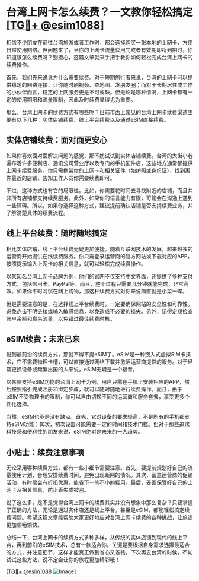 # 台湾上网卡怎么续费？一文教你轻松搞定[[TG💪+ @esim1088](https://t.me/s/esim1088)]

相信不少朋友在前往台湾旅游或者工作时，都会选择购买一张本地的上网卡，方便日常使用网络。但问题来了，当你的上网卡流量快用完或者有效期即将到期时，你知道该怎么续费吗？别担心，这篇文章就来手把手教你如何轻松完成台湾上网卡的续费操作。

首先，我们先来说说为什么需要续费。对于短期旅行者来说，台湾的上网卡可以提供稳定的网络连接，让你随时刷视频、查地图、发朋友圈；而对于长期居住或工作的小伙伴而言，稳定的上网服务更是不可或缺。但无论是哪种情况，上网卡都有一定的使用期限和流量限制，因此及时续费显得尤为重要。

那么，台湾上网卡的续费方式有哪些呢？目前市面上常见的台湾上网卡续费渠道主要有以下几种：实体店铺续费、线上平台续费以及通过eSIM直接续费。

## 实体店铺续费：面对面更安心

如果你喜欢面对面解决问题的感觉，那不妨试试到实体店铺续费。台湾的大街小巷遍布着许多便利店、通讯公司营业厅以及专门的手机配件店，这些地方通常都提供上网卡续费服务。你只需携带你的上网卡和相关证件（如护照或身份证），找到离你最近的店铺，告知工作人员你需要续费即可。

不过，这种方式也有它的局限性。比如，你需要花时间去寻找附近的店铺，而且并非所有店铺都支持续费服务。此外，如果你的语言能力有限，可能会在沟通上遇到一些障碍。所以，如果你选择这种方式，建议提前确认店铺是否支持续费业务，并了解清楚具体的续费流程。

## 线上平台续费：随时随地搞定

相比实体店铺，线上平台续费无疑更加便捷。随着互联网技术的发展，越来越多的运营商开始提供在线续费服务。你只需登录运营商的官方网站或下载对应的APP，按照提示输入上网卡的相关信息，就可以轻松完成续费操作。

以某知名台湾上网卡品牌为例，他们的官网不仅支持中文界面，还提供了多种支付方式，包括信用卡、PayPal等。而且，整个过程只需要几分钟就能完成，非常高效。如果你平时习惯在网上购物，那这种续费方式对你来说简直就是小菜一碟。

但是需要注意的是，在选择线上平台续费时，一定要确保网站的安全性和可靠性。避免点击不明链接或输入敏感信息，以免造成不必要的损失。另外，记得定期检查账户余额和剩余流量，以免错过最佳续费时机。

## eSIM续费：未来已来

说到最前沿的续费方式，那就不得不提eSIM了。eSIM是一种嵌入式虚拟SIM卡技术，它不需要物理卡槽，可以直接通过网络下载并激活运营商提供的服务。对于经常更换设备或频繁出国的人来说，eSIM无疑是一个福音。

以某款支持eSIM功能的台湾上网卡为例，用户只需在手机上安装相应的APP，然后按照指引完成注册和绑定步骤，就可以随时随地进行续费操作。而且，由于eSIM不受物理卡的限制，你可以自由切换不同的运营商和服务套餐，享受更多个性化选择。

当然，eSIM也不是没有缺点。首先，它对设备的要求较高，不是所有的手机都支持eSIM功能；其次，初次设置可能需要一定的时间和技术门槛。但对于那些追求科技感和便利性的朋友来说，eSIM绝对是未来的一大趋势。

## 小贴士：续费注意事项

无论采用哪种续费方式，都有一些小细节需要注意。首先，要提前规划好自己的流量使用计划，合理安排续费时间，避免出现断网的情况。其次，留意运营商的促销活动，有时候会有折扣优惠，能省下一笔不小的费用。最后，妥善保管好自己的上网卡及相关信息，防止丢失或被盗。

说了这么多，是不是觉得台湾上网卡的续费其实并没有想象中那么复杂？只要掌握了正确的方法，无论是通过实体店还是线上平台，甚至是eSIM，都能轻松搞定续费问题。希望这篇文章能帮助大家更好地应对台湾上网卡续费的各种挑战，让旅途更加顺畅愉快。

总结一下，台湾上网卡的续费方式多种多样，从传统的实体店铺到现代的线上平台，再到前沿的eSIM技术，总有一款适合你。关键是要根据自身需求选择最适合的方式，并注意细节，这样才能真正做到省心又省钱。下次再去台湾的时候，不妨试试这些方法，说不定会让你的旅程更加精彩哦！

[[TG💪+ @esim1088](https://t.me/s/esim1088) ![Image](https://i.postimg.cc/4NQfJmqS/Snipaste-2025-05-13-00-14-12.png)]